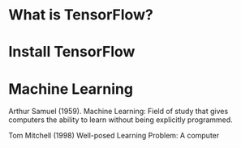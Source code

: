 # What is TensorFlow?

# Install TensorFlow

# Machine Learning

Arthur Samuel (1959). Machine Learning: Field of study that gives computers the ability to learn without being explicitly programmed.

Tom Mitchell (1998) Well-posed Learning Problem: A computer 